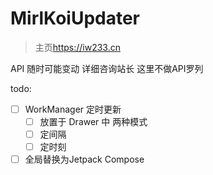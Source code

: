 # MirlKoiUpdater

> 主页<https://iw233.cn>

API 随时可能变动 详细咨询站长 这里不做API罗列

todo:
- [ ] WorkManager 定时更新
    - [ ] 放置于 Drawer 中 两种模式
    - [ ] 定间隔
    - [ ] 定时刻
- [ ] 全局替换为Jetpack Compose
